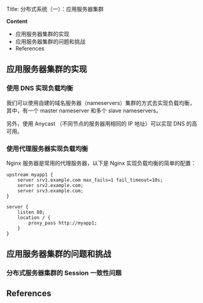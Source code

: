 Title: 分布式系统（一）：应用服务器集群

**Content**

- 应用服务器集群的实现
- 应用服务器集群的问题和挑战
- References

## 应用服务器集群的实现

### 使用 DNS 实现负载均衡

我们可以使用自建的域名服务器（nameservers）集群的方式去实现负载均衡，其中，有一个 master nameserver 和多个 slave nameservers。

另外，使用 Anycast （不同节点的服务器用相同的 IP 地址）可以实现 DNS 的高可用。

### 使用代理服务器实现负载均衡

Nginx 服务器是常用的代理服务器，以下是 Nginx 实现负载均衡的简单的配置：

```
upstream myapp1 {
    server srv1.example.com max_fails=1 fail_timeout=10s;
    server srv2.example.com;
    server srv3.example.com;
}

server {
    listen 80;
    location / {
    	proxy_pass http://myapp1;
    }
}
```



## 应用服务器集群的问题和挑战

### 分布式服务器集群的 Session 一致性问题



## References

